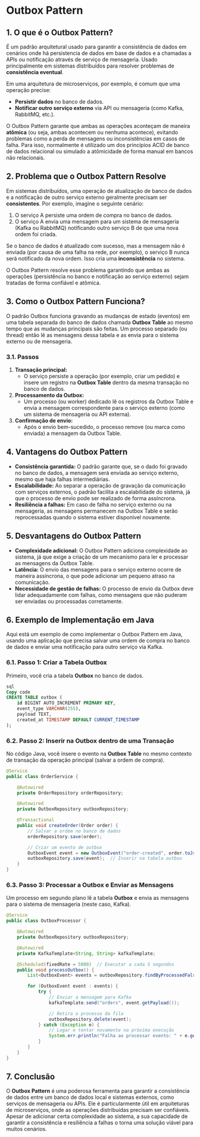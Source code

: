 
# Outbox Pattern

## 1. O que é o Outbox Pattern?

É um padrão arquitetural usado para garantir a consistência de dados em cenários onde há persistencia de dados em base de dados e a chamadas a APIs ou notificação através de serviço de mensageria. Usado principalmente em sistemas distribuídos para resolver problemas de **consistência eventual**.

Em uma arquitetura de microserviços, por exemplo, é comum que uma operação precise:

- **Persistir dados** no banco de dados.
- **Notificar outro serviço externo** via API ou mensageria (como Kafka, RabbitMQ, etc.).

O Outbox Pattern garante que ambas as operações aconteçam de maneira **atômica** (ou seja, ambas acontecem ou nenhuma acontece), evitando problemas como a perda de mensagens ou inconsistências em casos de falha. Para isso, normalmente é utilizado um dos princípios ACID de banco de dados relacional ou simulado a atômicidade de forma manual em bancos não relacionais.

## 2. Problema que o Outbox Pattern Resolve

Em sistemas distribuídos, uma operação de atualização de banco de dados e a notificação de outro serviço externo geralmente precisam ser **consistentes**. Por exemplo, imagine o seguinte cenário:

1. O serviço A persiste uma ordem de compra no banco de dados.
2. O serviço A envia uma mensagem para um sistema de mensageria (Kafka ou RabbitMQ) notificando outro serviço B de que uma nova ordem foi criada.

Se o banco de dados é atualizado com sucesso, mas a mensagem não é enviada (por causa de uma falha na rede, por exemplo), o serviço B nunca será notificado da nova ordem. Isso cria uma **inconsistência** no sistema.

O Outbox Pattern resolve esse problema garantindo que ambas as operações (persistência no banco e notificação ao serviço externo) sejam tratadas de forma confiável e atômica.

## 3. Como o Outbox Pattern Funciona?

O padrão Outbox funciona gravando as mudanças de estado (eventos) em uma tabela separada do banco de dados chamada **Outbox Table** ao mesmo tempo que as mudanças principais são feitas. Um processo separado (ou thread) então lê as mensagens dessa tabela e as envia para o sistema externo ou de mensageria.

### 3.1. Passos

1. **Transação principal:**
    - O serviço persiste a operação (por exemplo, criar um pedido) e insere um registro na **Outbox Table** dentro da mesma transação no banco de dados.
2. **Processamento da Outbox:**
    - Um processo (ou worker) dedicado lê os registros da Outbox Table e envia a mensagem correspondente para o serviço externo (como um sistema de mensageria ou API externa).
3. **Confirmação de envio:**
    - Após o envio bem-sucedido, o processo remove (ou marca como enviada) a mensagem da Outbox Table.

## 4. Vantagens do Outbox Pattern

- **Consistência garantida:** O padrão garante que, se o dado foi gravado no banco de dados, a mensagem será enviada ao serviço externo, mesmo que haja falhas intermediárias.
- **Escalabilidade:** Ao separar a operação de gravação da comunicação com serviços externos, o padrão facilita a escalabilidade do sistema, já que o processo de envio pode ser realizado de forma assíncrona.
- **Resiliência a falhas:** Em caso de falha no serviço externo ou na mensageria, as mensagens permanecem na Outbox Table e serão reprocessadas quando o sistema estiver disponível novamente.

## 5. Desvantagens do Outbox Pattern

- **Complexidade adicional:** O Outbox Pattern adiciona complexidade ao sistema, já que exige a criação de um mecanismo para ler e processar as mensagens da Outbox Table.
- **Latência:** O envio das mensagens para o serviço externo ocorre de maneira assíncrona, o que pode adicionar um pequeno atraso na comunicação.
- **Necessidade de gestão de falhas:** O processo de envio da Outbox deve lidar adequadamente com falhas, como mensagens que não puderam ser enviadas ou processadas corretamente.

## 6. Exemplo de Implementação em Java

Aqui está um exemplo de como implementar o Outbox Pattern em Java, usando uma aplicação que precisa salvar uma ordem de compra no banco de dados e enviar uma notificação para outro serviço via Kafka.

### 6.1. Passo 1: Criar a Tabela Outbox

Primeiro, você cria a tabela **Outbox** no banco de dados.

```sql
sql
Copy code
CREATE TABLE outbox (
    id BIGINT AUTO_INCREMENT PRIMARY KEY,
    event_type VARCHAR(255),
    payload TEXT,
    created_at TIMESTAMP DEFAULT CURRENT_TIMESTAMP
);

```

### 6.2. Passo 2: Inserir na Outbox dentro de uma Transação

No código Java, você insere o evento na **Outbox Table** no mesmo contexto de transação da operação principal (salvar a ordem de compra).

```java
@Service
public class OrderService {

    @Autowired
    private OrderRepository orderRepository;

    @Autowired
    private OutboxRepository outboxRepository;

    @Transactional
    public void createOrder(Order order) {
        // Salvar a ordem no banco de dados
        orderRepository.save(order);

        // Criar um evento de outbox
        OutboxEvent event = new OutboxEvent("order-created", order.toJson());
        outboxRepository.save(event);  // Inserir na tabela outbox
    }
}

```

### 6.3. Passo 3: Processar a Outbox e Enviar as Mensagens

Um processo em segundo plano lê a tabela **Outbox** e envia as mensagens para o sistema de mensageria (neste caso, Kafka).

```java
@Service
public class OutboxProcessor {

    @Autowired
    private OutboxRepository outboxRepository;

    @Autowired
    private KafkaTemplate<String, String> kafkaTemplate;

    @Scheduled(fixedRate = 5000)  // Executar a cada 5 segundos
    public void processOutbox() {
        List<OutboxEvent> events = outboxRepository.findByProcessedFalse();

        for (OutboxEvent event : events) {
            try {
                // Enviar a mensagem para Kafka
                kafkaTemplate.send("orders", event.getPayload());

                // Retira o processo da fila
                outboxRepository.delete(event);
            } catch (Exception e) {
                // Logar e tentar novamente na próxima execução
                System.err.println("Falha ao processar evento: " + e.getMessage());
            }
        }
    }
}
```

## 7. Conclusão

O **Outbox Pattern** é uma poderosa ferramenta para garantir a consistência de dados entre um banco de dados local e sistemas externos, como serviços de mensageria ou APIs. Ele é particularmente útil em arquiteturas de microserviços, onde as operações distribuídas precisam ser confiáveis. Apesar de adicionar certa complexidade ao sistema, a sua capacidade de garantir a consistência e resiliência a falhas o torna uma solução viável para muitos cenários.
